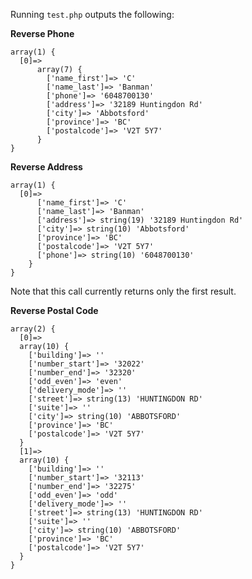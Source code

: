Running `test.php` outputs the following:

**Reverse Phone**

	array(1) {
	  [0]=>
		  array(7) {
		    ['name_first']=> 'C'
		    ['name_last']=> 'Banman'
		    ['phone']=> '6048700130'
		    ['address']=> '32189 Huntingdon Rd'
		    ['city']=> 'Abbotsford'
		    ['province']=> 'BC'
		    ['postalcode']=> 'V2T 5Y7'
		  }
	}


**Reverse Address**

	array(1) {
	  [0]=>
		  ['name_first']=> 'C'
		  ['name_last']=> 'Banman'
		  ['address']=> string(19) '32189 Huntingdon Rd'
		  ['city']=> string(10) 'Abbotsford'
		  ['province']=> 'BC'
		  ['postalcode']=> 'V2T 5Y7'
		  ['phone']=> string(10) '6048700130'
		}
	}
Note that this call currently returns only the first result.


**Reverse Postal Code**

	array(2) {
	  [0]=>
	  array(10) {
	    ['building']=> ''
	    ['number_start']=> '32022'
	    ['number_end']=> '32320'
	    ['odd_even']=> 'even'
	    ['delivery_mode']=> ''
	    ['street']=> string(13) 'HUNTINGDON RD'
	    ['suite']=> ''
	    ['city']=> string(10) 'ABBOTSFORD'
	    ['province']=> 'BC'
	    ['postalcode']=> 'V2T 5Y7'
	  }
	  [1]=>
	  array(10) {
	    ['building']=> ''
	    ['number_start']=> '32113'
	    ['number_end']=> '32275'
	    ['odd_even']=> 'odd'
	    ['delivery_mode']=> ''
	    ['street']=> string(13) 'HUNTINGDON RD'
	    ['suite']=> ''
	    ['city']=> string(10) 'ABBOTSFORD'
	    ['province']=> 'BC'
	    ['postalcode']=> 'V2T 5Y7'
	  }
	}